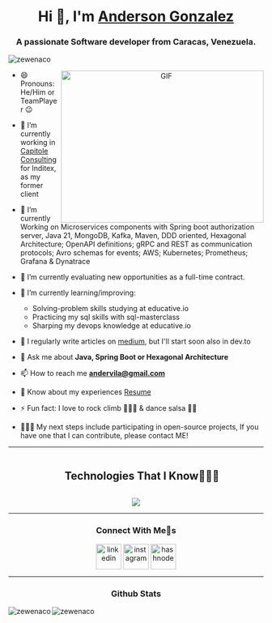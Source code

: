 <h1 align="center">Hi 👋, I'm <a href="https://www.linkedin.com/in/andervila/" target="blank">
Anderson Gonzalez</a></h1>
<h3 align="center">A passionate Software developer from Caracas, Venezuela.</h3>

<p align="left"> <img src="https://komarev.com/ghpvc/?username=Zewenaco&label=Profile%20views&color=0e75b6&style=flat" alt="zewenaco" /> </p>

<a target="_blank" align="center">
  <img align="right" top="500" height="300" width="400" alt="GIF" src="https://i.giphy.com/media/v1.Y2lkPTc5MGI3NjExZHdqYjlpNmt2ZHFnMHNxaWFpNTc5YjZod2ZwY3JkNHh2cWFrZmg3eSZlcD12MV9pbnRlcm5hbF9naWZfYnlfaWQmY3Q9Zw/WtTnAfZn6aVJfBzlN3/giphy.gif">
</a>

- 😄 Pronouns: He/Him or TeamPlayer 😉

- 🔭 I’m currently working in <a href="https://capitole-consulting.com/es/" target="blank">Capitole Consulting</a> for Inditex, as my former client

- 🌱 I’m currently Working on Microservices components with Spring boot authorization server, Java 21, MongoDB, Kafka, Maven, DDD oriented, Hexagonal Architecture; OpenAPI definitions; gRPC and REST as communication protocols; Avro schemas for events; AWS; Kubernetes; Prometheus; Grafana & Dynatrace

- 🤝 I’m currently evaluating new opportunities as a full-time contract.

- 🌱 I’m currently learning/improving:
    - Solving-problem skills studying at <a src="https://www.educative.io/path/ace-java-coding-interview" alt="ace-java-coding-interview"> educative.io </a>
    - Practicing my sql skills with <a src="https://github.com/DataWithDanny/sql-masterclass" alt="sql-masterclass"> sql-masterclass </a>
    - Sharping my devops knowledge at <a src="https://www.educative.io/path/devops-for-developers" alt="devops-for-developers"> educative.io </a>

- 📝 I regularly write articles on [medium](https://medium.com/@andervila), but I'll start soon also in dev.to

- 💬 Ask me about **Java, Spring Boot or Hexagonal Architecture**

- 📫 How to reach me **andervila@gmail.com**

- 📄 Know about my experiences <a href="https://github.com/Zewenaco/Me.io/blob/main/resume_2025.pdf" target="blank">Resume</a>

- ⚡ Fun fact: I love to rock climb 🧗🏽‍♂️ & dance salsa 🕺🏽

- 👨🏻‍💻 My next steps include participating in open-source projects, If you have one that I can contribute, please contact ME!

<hr>
<!--h1 without bottom border-->
<div id="user-content-toc">
  <ul align="center">
    <summary><h2 style="display: inline-block">Technologies That I Know👨🏻‍💻</h2></summary>
  </ul>
</div>
<!--tech stack icons-->
<p align="center">
  <a href="https://skillicons.dev">
    <img src="https://skillicons.dev/icons?i=java,js,kotlin,go,py,ts,cs,spring,hibernate,express,nodejs,npm,graphql,postgres,mongodb,mysql,redis,kafka,gradle,maven,git,bitbucket,gitlab,github,nginx,docker,kubernetes,gcp,aws,grafana,prometheus,jenkins,html,css,figma,linux,md,postman,tailwind,idea,vscode,obsidian&perline=14" />
  </a>
</p>


<hr>
<!--icons and links-->
<h3 align="center" > Connect With Me🤝s </h3>
<p align="center">
  <p align="center">
    <a href="https://www.linkedin.com/in/andervila/" target="blank"><img align="center" src="https://user-images.githubusercontent.com/88904952/234979284-68c11d7f-1acc-4f0c-ac78-044e1037d7b0.png" alt="linkedin" height="50" width="50" /></a>
    <a href="https://www.instagram.com/anderjvila/" target="blank"><img align="center" src="https://user-images.githubusercontent.com/88904952/234981169-2dd1e58f-4b7e-468c-8213-034ba62156c3.png" alt="instagram" height="50" width="50" /></a>
    <a href="https://medium.com/@andervila" target="blank"><img align="center" src="https://user-images.githubusercontent.com/88904952/234982196-562aea17-5532-4550-8c08-1c7cb994a541.png" alt="hashnode" height="50" width="50" /></a
  </p>
</p>


<hr>
<h3 align="center" > Github Stats </h3>
<p align="left">
  <img align="left" src="https://github-readme-stats.vercel.app/api/top-langs?username=zewenaco&show_icons=true&locale=en&layout=compact" alt="zewenaco" />
  <img align="left" src="https://github-readme-stats.vercel.app/api?username=zewenaco&show_icons=true" alt="zewenaco" />
</p>
